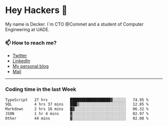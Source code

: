 # Hey Hackers 👋

My name is Decker. I`m CTO @Commet and a student of Computer Engineering at UADE.

### 📫 How to reach me?
- [Twitter](https://x.com/0xDecker) 
- [LinkedIn](https://www.linkedin.com/in/decker-urbano/) 
- [My personal blog](http://decker.sh) 
- [Mail](mailto:me@decker.sh)

---

### Coding time in the last Week

<!--START_SECTION:waka-->

```txt
TypeScript   27 hrs          ██████████████████▓░░░░░░   74.95 %
SQL          4 hrs 37 mins   ███▒░░░░░░░░░░░░░░░░░░░░░   12.85 %
Markdown     2 hrs 16 mins   █▓░░░░░░░░░░░░░░░░░░░░░░░   06.32 %
JSON         1 hr 4 mins     ▓░░░░░░░░░░░░░░░░░░░░░░░░   02.97 %
Other        44 mins         ▓░░░░░░░░░░░░░░░░░░░░░░░░   02.08 %
```

<!--END_SECTION:waka-->

